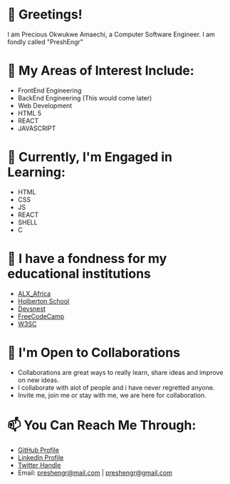 # 👋 Greetings!
I am Precious Okwukwe Amaechi, a Computer Software Engineer. I am fondly called "PreshEngr"

# 👀 My Areas of Interest Include:
- FrontEnd Engineering
- BackEnd Engineering (This would come later)
- Web Development
- HTML 5
- REACT
- JAVASCRIPT

# 🌱 Currently, I'm Engaged in Learning:
- HTML
- CSS
- JS
- REACT
- SHELL
- C 

# 👋 I have a fondness for my educational institutions
- [ALX_Africa](https://www.alxafrica.com/)
- [Holberton School](https://www.alxafrica.com/)
- [Devsnest](https://devsnest.in)
- [FreeCodeCamp](https://www.freecodecamp.org/)
- [W3SC](https://www.w3schools.com/)

# 💞️ I'm Open to Collaborations
- Collaborations are great ways to really learn, share ideas and improve on new ideas.
- I collaborate with alot of people and i have never regretted anyone.
- Invite me, join me or stay with me, we are here for collaboration.

# 📫 You Can Reach Me Through:
- [GitHub Profile](https://github.com/preshengr)
- [LinkedIn Profile](https://www.linkedin.com/in/preshengr/)
- [Twitter Handle](https://twitter.com/preshengr)
- Email: preshengr@mail.com | preshengr@gmail.com
<!---
preshengr/preshengr is a ✨ special ✨ repository because its `README.md` (this file) appears on your GitHub profile.
You can click the Preview link to take a look at your changes.
--->
